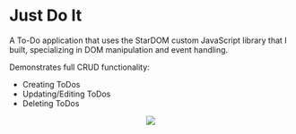 # Just Do It

A To-Do application that uses the StarDOM custom JavaScript library that I built, specializing in DOM manipulation and event handling.

Demonstrates full CRUD functionality:
- Creating ToDos
- Updating/Editing ToDos
- Deleting ToDos

<div style="text-align: center">
  <img src="./screenshots/justdoit.gif"></img>
</div>
